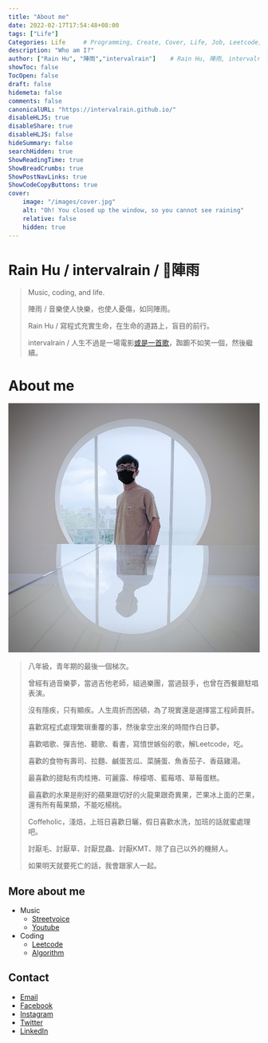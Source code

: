 ```yaml
---
title: "About me"
date: 2022-02-17T17:54:48+08:00
tags: ["Life"]
Categories: Life     # Programming, Create, Cover, Life, Job, Leetcode, Notes                
description: "Who am I?"                     
author: ["Rain Hu", "陣雨","intervalrain"]    # Rain Hu, 陣雨, intervalrain
showToc: false
TocOpen: false
draft: false
hidemeta: false
comments: false
canonicalURL: "https://intervalrain.github.io/"
disableHLJS: true
disableShare: true
disableHLJS: false
hideSummary: false
searchHidden: true
ShowReadingTime: true
ShowBreadCrumbs: true
ShowPostNavLinks: true
ShowCodeCopyButtons: true
cover:
    image: "/images/cover.jpg"
    alt: "Oh! You closed up the window, so you cannot see raining"
    relative: false
    hidden: true
---
```


# Rain Hu / intervalrain / 陣雨
>
> Music, coding, and life.
>
> 陣雨 / 音樂使人快樂，也使人憂傷，如同陣雨。
>
> Rain Hu / 寫程式充實生命，在生命的道路上，盲目的前行。
>
> intervalrain / 人生不過是一場電影[或是一首歌](https://streetvoice.com/intervalrain/songs/646909/)，踟躕不如笑一個，然後繼續。

# About me
![me](/images/me.jpeg "me")
> 八年級，青年期的最後一個梯次。
> 
> 曾經有過音樂夢，當過吉他老師，組過樂團，當過鼓手，也曾在西餐廳駐唱表演。
> 
> 沒有隱疾，只有顯疾。人生周折而困頓，為了現實還是選擇當工程師賣肝。
> 
> 喜歡寫程式處理繁瑣重覆的事，然後拿空出來的時間作白日夢。
>
> 喜歡唱歌、彈吉他、聽歌、看書，寫憤世嫉俗的歌，解Leetcode，吃。
> 
> 喜歡的食物有壽司、拉麵、鹹蛋苦瓜、菜脯蛋、魚香茄子、香菇雞湯。
>
> 最喜歡的甜點有肉桂捲、可麗露、檸檬塔、藍莓塔、草莓蛋糕。
>
> 最喜歡的水果是削好的蘋果跟切好的火龍果跟奇異果，芒果冰上面的芒果，還有所有莓果類，不能吃楊桃。
> 
> Coffeholic，淺焙，上班日喜歡日曬，假日喜歡水洗，加班的話就蜜處理吧。
>
> 討厭毛、討厭草、討厭昆蟲、討厭KMT、除了自己以外的機掰人。
>
> 如果明天就要死亡的話，我會跟家人一起。

## More about me
- Music
  - [Streetvoice](https://streetvoice.com/intervalrain/)
  - [Youtube](https://www.youtube.com/channel/UCE0Y75__1fPNJGmwbMG0MSA)
- Coding
  - [Leetcode](https://github.com/intervalrain/leetcode)
  - [Algorithm](https://github.com/intervalrain/algo)

## Contact
- [Email](https://intervalrain@gmail.com)
- [Facebook](https://www.facebook.com/intervalrain)
- [Instagram](https://www.instagram.com/intervalrain)
- [Twitter](https://twitter.com/Intervalrain)
- [LinkedIn](https://www.linkedin.com/in/intervalrain)
